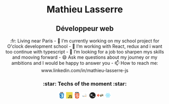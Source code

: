<h1 align=center>Mathieu Lasserre</h1>
<h2 align=center>Développeur web </h2>

<p align=center>
  :fr: Living near Paris 
 - 🔭 I’m currently working on my school project for O'clock development school 
 - 🌱 I’m working with React, redux and i want too continue with typescript 
 - 👯 I’m looking for a job too sharpen mys skills and mooving forward 
 - 😄 Ask me questions about my journey or my ambitions and I would be happy to answer you 
 - 📫 How to reach me: www.linkedin.com/in/mathieu-lasserre-js
</p>

 <h3 align=center>:star: Techs of the moment :star:</h3>

<p align=center><code ><img height="20" src="https://raw.githubusercontent.com/github/explore/80688e429a7d4ef2fca1e82350fe8e3517d3494d/topics/css/css.png"></code>
 <code><img height="20" src="https://raw.githubusercontent.com/github/explore/80688e429a7d4ef2fca1e82350fe8e3517d3494d/topics/javascript/javascript.png"></code>
 <code><img height="20" src="https://raw.githubusercontent.com/github/explore/80688e429a7d4ef2fca1e82350fe8e3517d3494d/topics/html/html.png"></code>
 <code><img height="20" src="https://raw.githubusercontent.com/github/explore/80688e429a7d4ef2fca1e82350fe8e3517d3494d/topics/mysql/mysql.png"></code>
 <code><img height="20" src="https://raw.githubusercontent.com/github/explore/80688e429a7d4ef2fca1e82350fe8e3517d3494d/topics/terminal/terminal.png"></code>
 <code><img height="20" src="https://raw.githubusercontent.com/github/explore/80688e429a7d4ef2fca1e82350fe8e3517d3494d/topics/git/git.png"></code>
 <code><img height="20" src="https://raw.githubusercontent.com/github/explore/80688e429a7d4ef2fca1e82350fe8e3517d3494d/topics/react/react.png"></code>
</p>

